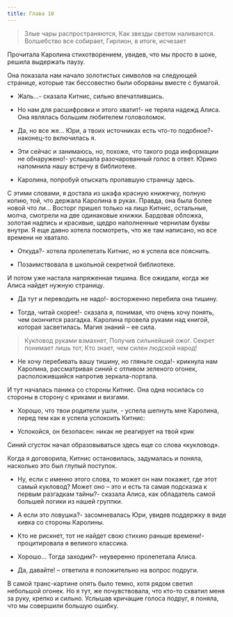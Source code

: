 ```yaml
---
title: Глава 18
---
```


> Злые чары распространяются,
  Как звезды светом наливаются.
  Волшебство все собирает,
  Гирлион, в итоге, исчезает 

Прочитала Каролина стихотворением, увидев, что мы просто в шоке, решила выдержать паузу.

Она показала нам начало золотистых символов на следующей странице, которые так бессовестно были оборваны вместе с
бумагой.

- Жаль…- сказала Китнис, сильно впечатлившись.

- Но нам для расшифровки и этого хватит!- не теряла надежд Алиса. Она являлась большим любителем головоломок.

- Да, но все же… Юри, а твоих источниках есть что-то подобное?- наконец-то включилась я.

- Эти сейчас и занимаюсь, но, похоже, что такого рода информации не обнаружено!- услышала разочарованный голос в ответ.
  Юрико напомнила нашу встречу в библиотеке.

- Каролина, попробуй отыскать пропавшую страницу здесь.

С этими словами, я достала из шкафа красную книжечку, полную копию, той, что держала Каролина в руках. Правда, она была
более новой что ли… Восторг пришел только на лицо Китнис, остальные, молча, смотрели на две одинаковые книжки. Бардовая
обложка, золотая надпись и красивые, щедро наполненные чернилам буквы внутри. Я еще давно хотела посмотреть, что же там
написано, но все времени не хватало.

- Откуда?- хотела пролепетать Китнис, но я успела все пояснить.

- Позаимствовала в школьной секретной библиотеке.

И потом уже настала напряженная тишина. Все ожидали, когда же Алиса найдет нужную страницу.

- Да тут и переводить не надо!- восторженно перебила она тишину.

- Тогда, читай скорее!- сказала я, понимая, что очень хочу понять, чем окончится разгадка. Каролина провела руками над
  книгой, которая засветилась. Магия знаний – ее сила.

> Кукловод руками взмахнет,
  Получив сильнейший ожог.
  Секрет понимает лишь тот,
  Кто знает, чем силен людской народ!

- Не хочу перебивать вашу тишину, но гляньте сюда!- крикнула нам Каролина, рассматривая синий с отливом зеленого огонек,
  расположившийся напротив зеркала-портала.

И тут началась паника со стороны Китнис. Она одна носилась со стороны в сторону с криками и визгами.

- Хорошо, что твои родители ушли, - успела шепнуть мне Каролина, перед тем как я успела успокоить Китнис:

- Успокойся, он безопасен: никак не реагирует на твой крик

Синий сгусток начал образовываться здесь еще со слова «кукловод».

Когда я договорила, Китнис остановилась, задумалась и поняла, насколько это был глупый поступок.

- Ну, если с именно этого слова, то может он нам покажет, где этот самый кукловод? Может оно – это и есть та самая
  подсказка к первым разгадкам тайны?- сказала Алиса, как обладатель самой большей логики из нашей группки.

- А если это ловушка?- засомневалась Юри, увидев поддержку в виде кивка со стороны Каролины.

- Кто не рискнет, тот не найдет свою стихию раньше времени!- процитировала я великого классика.

- Хорошо… Тогда заходим?- неуверенно пролепетала Алиса.

- Да, давайте! – ответила я положительно на вопрос подруги.

В самой транс-картине опять было темно, хотя рядом светил небольшой огонек. Но я тут, же почувствовала, что кто-то
схватил меня за руку, крепко и сильно. Услышав кричащие голоса подруг, я поняла, что мы совершили большую ошибку.
